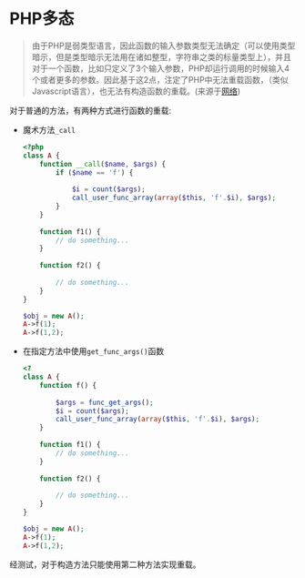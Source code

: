 # PHP多态

> 由于PHP是弱类型语言，因此函数的输入参数类型无法确定（可以使用类型暗示，但是类型暗示无法用在诸如整型，字符串之类的标量类型上），并且对于一个函数，比如只定义了3个输入参数，PHP却运行调用的时候输入4个或者更多的参数。因此基于这2点，注定了PHP中无法重载函数，（类似Javascript语言），也无法有构造函数的重载。(来源于[网络](https://www.cnblogs.com/endv/p/8583534.html))

对于普通的方法，有两种方式进行函数的重载:

- 魔术方法`_call`

  ```php
  <?php
  class A {
      function __call($name, $args) {
          if ($name == 'f') {
              
              $i = count($args);
              call_user_func_array(array($this, 'f'.$i), $args);
          }
      }
      
      function f1() {
          // do something...
      }
      
      function f2() {
          
          // do something...
      }
  }
  
  $obj = new A();
  A->f(1);
  A->f(1,2);
  ```

- 在指定方法中使用`get_func_args()`函数

  ```php
  <?
  class A {
      function f() {
          
          $args = func_get_args();
          $i = count($args);
          call_user_func_array(array($this, 'f'.$i), $args);
      }
      
      function f1() {
          // do something...
      }
      
      function f2() {
          
          // do something...
      }
  }
  
  $obj = new A();
  A->f(1);
  A->f(1,2);
  ```

经测试，对于构造方法只能使用第二种方法实现重载。